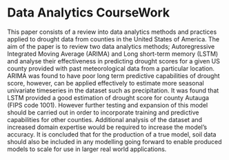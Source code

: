 # Data Analytics CourseWork

This paper consists of a review into data analytics methods and practices applied to drought data from counties in the United States of America. The aim of the paper is to review two data analytics methods; Autoregressive Integrated Moving Average (ARIMA) and Long short-term memory (LSTM) and analyse their effectiveness in predicting drought scores for a given US county provided with past meteorological data from a particular location. ARIMA was found to have poor long term predictive capabilities of drought score, however, can be applied effectively to estimate more seasonal univariate timeseries in the dataset such as precipitation. It was found that LSTM provided a good estimation of drought score for county Autauga (FIPS code 1001). However further testing and expansion of this model should be carried out in order to incorporate training and predictive capabilities for other counties. Additional analysis of the dataset and increased domain expertise  would be required to increase the model’s accuracy. It is concluded that for the production of a true model, soil data should also be included in any modelling going forward to enable produced models to scale for use in larger real world applications.
